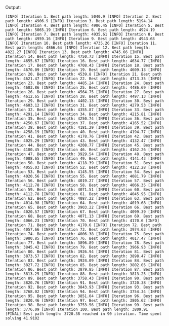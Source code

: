 

Output:


`[INFO] Iteration 1. Best path length: 5040.9
[INFO] Iteration 2. Best path length: 4906.9
[INFO] Iteration 3. Best path length: 5194.14
[INFO] Iteration 4. Best path length: 4986.45
[INFO] Iteration 5. Best path length: 5065.19
[INFO] Iteration 6. Best path length: 4924.19
[INFO] Iteration 7. Best path length: 4935.61
[INFO] Iteration 8. Best path length: 4959.16
[INFO] Iteration 9. Best path length: 4943.68
[INFO] Iteration 10. Best path length: 4735.26
[INFO] Iteration 11. Best path length: 4866.64
[INFO] Iteration 12. Best path length: 4822.27
[INFO] Iteration 13. Best path length: 4745.66
[INFO] Iteration 14. Best path length: 4750.73
[INFO] Iteration 15. Best path length: 4655.67
[INFO] Iteration 16. Best path length: 4634.77
[INFO] Iteration 17. Best path length: 4708.43
[INFO] Iteration 18. Best path length: 4670.09
[INFO] Iteration 19. Best path length: 4609.13
[INFO] Iteration 20. Best path length: 4539.8
[INFO] Iteration 21. Best path length: 4621.47
[INFO] Iteration 22. Best path length: 4713.35
[INFO] Iteration 23. Best path length: 4485.24
[INFO] Iteration 24. Best path length: 4603.86
[INFO] Iteration 25. Best path length: 4486.69
[INFO] Iteration 26. Best path length: 4564.75
[INFO] Iteration 27. Best path length: 4612.65
[INFO] Iteration 28. Best path length: 4497.13
[INFO] Iteration 29. Best path length: 4402.13
[INFO] Iteration 30. Best path length: 4603.12
[INFO] Iteration 31. Best path length: 4279.53
[INFO] Iteration 32. Best path length: 4355.87
[INFO] Iteration 33. Best path length: 4291.14
[INFO] Iteration 34. Best path length: 4215.81
[INFO] Iteration 35. Best path length: 4250.74
[INFO] Iteration 36. Best path length: 4250.67
[INFO] Iteration 37. Best path length: 4165.52
[INFO] Iteration 38. Best path length: 4181.29
[INFO] Iteration 39. Best path length: 4258.19
[INFO] Iteration 40. Best path length: 4194.77
[INFO] Iteration 41. Best path length: 4178.76
[INFO] Iteration 42. Best path length: 4025.29
[INFO] Iteration 43. Best path length: 4132.47
[INFO] Iteration 44. Best path length: 4208.77
[INFO] Iteration 45. Best path length: 4180.45
[INFO] Iteration 46. Best path length: 4162.26
[INFO] Iteration 47. Best path length: 3929.54
[INFO] Iteration 48. Best path length: 4088.65
[INFO] Iteration 49. Best path length: 4141.43
[INFO] Iteration 50. Best path length: 4118.39
[INFO] Iteration 51. Best path length: 4055.03
[INFO] Iteration 52. Best path length: 4122.28
[INFO] Iteration 53. Best path length: 4145.55
[INFO] Iteration 54. Best path length: 4020.56
[INFO] Iteration 55. Best path length: 4081.79
[INFO] Iteration 56. Best path length: 4019.27
[INFO] Iteration 57. Best path length: 4112.78
[INFO] Iteration 58. Best path length: 4066.35
[INFO] Iteration 59. Best path length: 4071.51
[INFO] Iteration 60. Best path length: 4112.78
[INFO] Iteration 61. Best path length: 4045.95
[INFO] Iteration 62. Best path length: 4087.22
[INFO] Iteration 63. Best path length: 4014.98
[INFO] Iteration 64. Best path length: 4019.68
[INFO] Iteration 65. Best path length: 3903.22
[INFO] Iteration 66. Best path length: 4020.57
[INFO] Iteration 67. Best path length: 4099.39
[INFO] Iteration 68. Best path length: 4071.13
[INFO] Iteration 69. Best path length: 4066.23
[INFO] Iteration 70. Best path length: 4170.6
[INFO] Iteration 71. Best path length: 4170.6
[INFO] Iteration 72. Best path length: 4057.66
[INFO] Iteration 73. Best path length: 3974.63
[INFO] Iteration 74. Best path length: 4006.38
[INFO] Iteration 75. Best path length: 3980.85
[INFO] Iteration 76. Best path length: 4017.47
[INFO] Iteration 77. Best path length: 3896.89
[INFO] Iteration 78. Best path length: 3845.42
[INFO] Iteration 79. Best path length: 3966.93
[INFO] Iteration 80. Best path length: 3926.94
[INFO] Iteration 81. Best path length: 3873.57
[INFO] Iteration 82. Best path length: 3898.47
[INFO] Iteration 83. Best path length: 3924.09
[INFO] Iteration 84. Best path length: 3827.72
[INFO] Iteration 85. Best path length: 3802.05
[INFO] Iteration 86. Best path length: 3879.85
[INFO] Iteration 87. Best path length: 3813.25
[INFO] Iteration 88. Best path length: 3813.25
[INFO] Iteration 89. Best path length: 3758.43
[INFO] Iteration 90. Best path length: 3820.76
[INFO] Iteration 91. Best path length: 3720.38
[INFO] Iteration 92. Best path length: 3843.93
[INFO] Iteration 93. Best path length: 3768.02
[INFO] Iteration 94. Best path length: 3754.34
[INFO] Iteration 95. Best path length: 3851.04
[INFO] Iteration 96. Best path length: 3820.46
[INFO] Iteration 97. Best path length: 3805.62
[INFO] Iteration 98. Best path length: 3753.56
[INFO] Iteration 99. Best path length: 3776.09
[INFO] Iteration 100. Best path length: 3809.91
[FINAL] Best path length: 3720.38 reached in 90 iteration.
Time spent solving 41.9102
`


